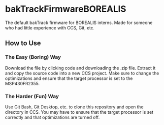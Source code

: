 # bakTrackFirmwareBOREALIS
The default bakTrack firmware for BOREALIS interns. Made for someone who had little experience with CCS, Git, etc.

## How to Use
### The Easy (Boring) Way
Download the file by clicking code and downloading the .zip file. Extract it and copy the source code into a new CCS project. Make sure to change the optimizations and ensure that the target processor is set to the MSP430FR2355.

### The Harder (Fun) Way
Use Git Bash, Git Desktop, etc. to clone this repository and open the directory in CCS. You may have to ensure that the target processor is set correctly and that optimizations are turned off.
